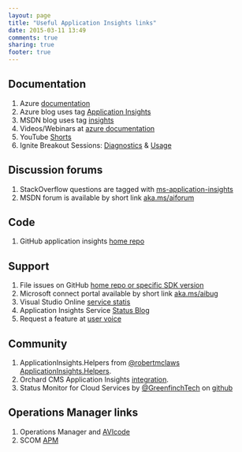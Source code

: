 ```yaml
---
layout: page
title: "Useful Application Insights links"
date: 2015-03-11 13:49
comments: true
sharing: true
footer: true
---
```

Documentation
-------------
1. Azure [documentation](http://azure.microsoft.com/en-us/services/application-insights/)
2. Azure blog uses tag [Application Insights](https://azure.microsoft.com/en-us/blog/tag/application-insights/)
3. MSDN blog uses tag [insights](http://blogs.msdn.com/b/visualstudioalm/archive/tags/insights/)
4. Videos/Webinars at [azure documentation](http://azure.microsoft.com/documentation/videos/index/?services=application-insights)
5. YouTube [Shorts](https://www.youtube.com/channel/UCbd7i2SMUgSEDVixqzk7RPQ)
6. Ignite Breakout Sessions: [Diagnostics](https://channel9.msdn.com/Events/Ignite/2015/BRK3732) & [Usage](https://channel9.msdn.com/Events/Ignite/2015/BRK3720)


Discussion forums
-----------------
1. StackOverflow questions are tagged with [ms-application-insights](http://stackoverflow.com/questions/tagged/ms-application-insights)
2. MSDN forum is available by short link [aka.ms/aiforum](http://aka.ms/aiforum) 

Code
----
1. GitHub application insights [home repo](https://github.com/microsoft/appinsights-Home)

Support
-------
1. File issues on GitHub [home repo or specific SDK version](https://github.com/microsoft/appinsights-Home)
2. Microsoft connect portal available by short link [aka.ms/aibug](http://aka.ms/aibug)
3. Visual Studio Online [service statis](https://www.visualstudio.com/support/support-overview-vs)
4. Application Insights Service [Status Blog](http://blogs.msdn.com/b/applicationinsights-status/)
5. Request a feature at [user voice](http://aka.ms/aiuservoice)

Community
---------
1. ApplicationInsights.Helpers from [@robertmclaws](https://twitter.com/@robertmclaws) [ApplicationInsights.Helpers](https://github.com/AdvancedREI/ApplicationInsights.Helpers).
2. Orchard CMS Application Insights [integration](http://orchardazureappinsights.codeplex.com/). 
3. Status Monitor for Cloud Services by [@GreenfinchTech](https://twitter.com/GreenfinchTech) on [github](https://github.com/greenfinch/sample-net-AzureApplicationInsightsStatusMonitor/)

Operations Manager links
------------------------
1. Operations Manager and [AVIcode](https://social.technet.microsoft.com/Forums/en-US/home?forum=operationsmanageravicode)
2. SCOM [APM](https://social.technet.microsoft.com/Forums/en-US/home?forum=scomapm)